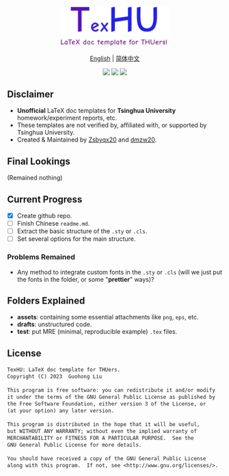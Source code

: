 <div align="center">
<p>
    <img src="assets/TexHU.png" width=50%>
</p>

[English](README.md) | [简体中文](README.zh-cn.md)
<br>

<p>
    <img src="https://img.shields.io/github/license/Zsbyqx20/TexHU?label=license">
    <img src="https://img.shields.io/github/last-commit/Zsbyqx20/TexHU">
    <img src="https://img.shields.io/github/contributors/Zsbyqx20/TexHU">
</p>
</div>

## Disclaimer
- **Unofficial** LaTeX doc templates for **Tsinghua University** homework/experiment reports, etc.
- These templates are not verified by, affiliated with, or supported by Tsinghua University.
- Created & Maintained by [Zsbyqx20](https://github.com/Zsbyqx20) and [dmzw20](https://github.com/dmzw20).

## Final Lookings
(Remained nothing)

## Current Progress
- [x] Create github repo.
- [ ] Finish Chinese `readme.md`.
- [ ] Extract the basic structure of the `.sty` or `.cls`.
- [ ] Set several options for the main structure.
### Problems Remained
- Any method to integrate custom fonts in the `.sty` or `.cls` (will we just put the fonts in the folder, or some "**prettier**" ways)?

## Folders Explained
- **assets**: containing some essential attachments like `png`, `eps`, etc.
- **drafts**: unstructured code.
- **test**: put MRE (minimal, reproducible example) `.tex` files.

## License
```
TexHU: LaTeX doc template for THUers.
Copyright (C) 2023  Guohong Liu

This program is free software: you can redistribute it and/or modify
it under the terms of the GNU General Public License as published by
the Free Software Foundation, either version 3 of the License, or
(at your option) any later version.

This program is distributed in the hope that it will be useful,
but WITHOUT ANY WARRANTY; without even the implied warranty of
MERCHANTABILITY or FITNESS FOR A PARTICULAR PURPOSE.  See the
GNU General Public License for more details.

You should have received a copy of the GNU General Public License
along with this program.  If not, see <http://www.gnu.org/licenses/>.
```